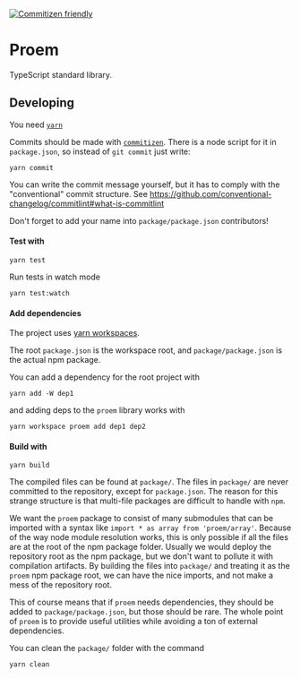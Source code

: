 [![Commitizen friendly](https://img.shields.io/badge/commitizen-friendly-brightgreen.svg)](http://commitizen.github.io/cz-cli/)

# Proem

TypeScript standard library.

## Developing

You need [`yarn`](https://yarnpkg.com/en/docs/install)

Commits should be made with [`commitizen`](https://www.npmjs.com/package/commitizen).
There is a node script for it in `package.json`, so instead of `git commit` just write:

```
yarn commit
```

You can write the commit message yourself, but it has to comply with the "conventional" commit structure.
See https://github.com/conventional-changelog/commitlint#what-is-commitlint

Don't forget to add your name into `package/package.json` contributors!

#### Test with

```
yarn test
```

Run tests in watch mode

```
yarn test:watch
```

#### Add dependencies

The project uses [yarn workspaces](https://yarnpkg.com/lang/en/docs/cli/workspace/).

The root `package.json` is the workspace root, and `package/package.json` is the actual npm package.

You can add a dependency for the root project with

```
yarn add -W dep1
```

and adding deps to the `proem` library works with

```
yarn workspace proem add dep1 dep2
```

#### Build with

```
yarn build
```

The compiled files can be found at `package/`. The files in `package/` are never committed to the repository, except
for `package.json`. The reason for this strange structure is that multi-file packages are difficult to handle with `npm`.

We want the `proem` package to consist of many submodules that can be imported with a syntax like `import * as array from 'proem/array'`.
Because of the way node module resolution works, this is only possible if all the files are at the root of the npm package folder.
Usually we would deploy the repository root as the npm package, but we don't want to pollute it with compilation artifacts.
By building the files into `package/` and treating it as the `proem` npm package root, we can have the nice imports,
and not make a mess of the repository root.

This of course means that if `proem` needs dependencies, they should be added to `package/package.json`, but those should be rare.
The whole point of `proem` is to provide useful utilities while avoiding a ton of external dependencies.

You can clean the `package/` folder with the command

```
yarn clean
```
